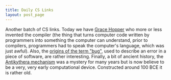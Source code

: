 ```yaml
---
title: Daily CS Links
layout: post_page
---
```


Another batch of CS links. Today we have [Grace
Hopper](https://en.wikipedia.org/wiki/Grace_Hopper) who more or less invented
the compiler (the thing that turns computer code written by programmers into
something the computer can understand, prior to compilers, programmers had to
speak the computer's language, which was just awful). Also, the [origins of the
term "bug"](https://en.wikipedia.org/wiki/Computer_bug), used to describe an
error in a piece of software, are rather interesting. Finally, a bit of ancient
history, the [Antikythera
mechanism](https://en.wikipedia.org/wiki/Antikythera_mechanism) was a mystery
for many years but is now believe to be a very, very early computational device.
Constructed around 100 BCE it is rather old.
